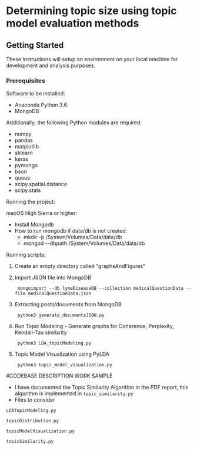# Determining topic size using topic model evaluation methods

## Getting Started

These instructions will setup an environment on your local machine for development and analysis purposes.

### Prerequisites

Software to be installed:

* Anaconda Python 3.6
* MongoDB

Additionally, the following Python modules are required:

* numpy
* pandas
* matplotlib
* sklearn
* keras
* pymongo
* bson
* queue
* scipy.spatial.distance
* scipy.stats

Running the project:

macOS High Sierra or higher:
* Install Mongodb
* How to run mongodb if data/db is not created:
  * mkdir -p /System/Volumes/Data/data/db
  * mongod --dbpath /System/Volumes/Data/data/db
  
 
Running scripts:
1. Create an empty directory called "graphsAndFigures"
2. Import JSON file into MongoDB
   ```
    mongoimport --db lymeDiseaseDB --collection medicalQuestionData --file medicalQuestionData.json
   ```
3. Extracting posts/documents from MongoDB
   ```
    python3 generate_documentsJSON.py
   ```
4. Run Topic Modeling - Generate graphs for Coherence, Perplexity, Kendall-Tau similarity
   ```
    python3 LDA_topicModeling.py
   ```

5. Topic Model Visualization using PyLDA
   ```
    python3 topic_model_visualization.py
   ```



#CODEBASE DESCRIPTION WORK SAMPLE
* I have documented the Topic Similarity Algorithm in the PDF report, this algorithm is implemented in ```topic_similarity.py```
* Files to consider
```
LDATopicModeling.py
```

```
topicDistribution.py
```

```
topicModelVisualization.py
```

```
topicSimilarity.py
```
